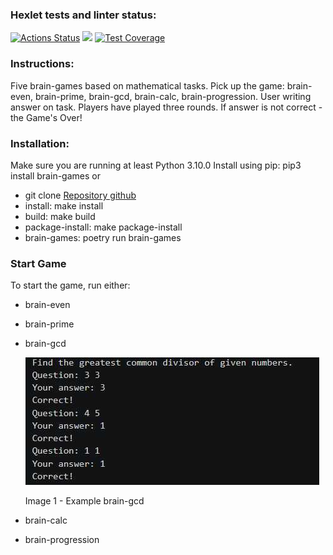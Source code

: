 ### Hexlet tests and linter status:
[![Actions Status](https://github.com/prStudentka/python-project-49/workflows/hexlet-check/badge.svg)](https://github.com/prStudentka/python-project-49/actions) 
<a href="https://codeclimate.com/github/prStudentka/python-project-49/maintainability"><img src="https://api.codeclimate.com/v1/badges/ba9849db3701e0125ea1/maintainability" /></a>
[![Test Coverage](https://api.codeclimate.com/v1/badges/ba9849db3701e0125ea1/test_coverage)](https://codeclimate.com/github/prStudentka/python-project-49/test_coverage)

### Instructions:
Five brain-games based on mathematical tasks.
Pick up the game: brain-even, brain-prime, brain-gcd, brain-calc, brain-progression.
User writing answer on task.
Players have played three rounds.
If answer is not correct - the Game's Over!

### Installation:
Make sure you are running at least Python 3.10.0
Install using pip:  pip3 install brain-games
or

* git clone  <a href="https://github.com/prStudentka/python-project-49">Repository github</a> <br>
* install: make install<br>
* build: make build<br>
* package-install: make package-install<br>
* brain-games: poetry run brain-games

### Start Game

To start the game, run either:

- brain-even
- brain-prime
- brain-gcd

  ![Example 1](https://github.com/prStudentka/hexlet-git/blob/main/pr49/brain_games.jpg?raw=true)

    Image 1 - Example brain-gcd
  
- brain-calc
- brain-progression
